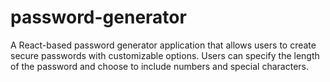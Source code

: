 # password-generator
A React-based password generator application that allows users to create secure passwords with customizable options. Users can specify the length of the password and choose to include numbers and special characters.
